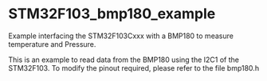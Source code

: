 # STM32F103_bmp180_example
Example interfacing the STM32F103Cxxx with a BMP180 to measure temperature and Pressure.

This is an example to read data from the BMP180 using the I2C1 of the STM32F103.
To modify the pinout required, please refer to the file bmp180.h
